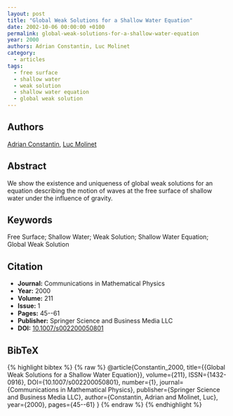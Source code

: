 ```yaml
---
layout: post
title: "Global Weak Solutions for a Shallow Water Equation"
date: 2002-10-06 00:00:00 +0100
permalink: global-weak-solutions-for-a-shallow-water-equation
year: 2000
authors: Adrian Constantin, Luc Molinet
category:
  - articles
tags:
  - free surface
  - shallow water
  - weak solution
  - shallow water equation
  - global weak solution
---
```

 
## Authors
[Adrian Constantin](authors/adrian_constantin), [Luc Molinet](authors/luc_molinet)
 
## Abstract
We show the existence and uniqueness of global weak solutions for an equation describing the motion of waves at the free surface of shallow water under the influence of gravity.
 
## Keywords
Free Surface; Shallow Water; Weak Solution; Shallow Water Equation; Global Weak Solution
 
## Citation
- **Journal:** Communications in Mathematical Physics
- **Year:** 2000
- **Volume:** 211
- **Issue:** 1
- **Pages:** 45--61
- **Publisher:** Springer Science and Business Media LLC
- **DOI:** [10.1007/s002200050801](https://doi.org/10.1007/s002200050801)
 
## BibTeX
{% highlight bibtex %}
{% raw %}
@article{Constantin_2000,
  title={{Global Weak Solutions for a Shallow Water Equation}},
  volume={211},
  ISSN={1432-0916},
  DOI={10.1007/s002200050801},
  number={1},
  journal={Communications in Mathematical Physics},
  publisher={Springer Science and Business Media LLC},
  author={Constantin, Adrian and Molinet, Luc},
  year={2000},
  pages={45--61}
}
{% endraw %}
{% endhighlight %}
 
